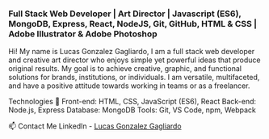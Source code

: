 
### Full Stack Web Developer | Art Director | Javascript (ES6), MongoDB, Express, React, NodeJS, Git, GitHub, HTML & CSS | Adobe Illustrator & Adobe Photoshop

Hi! My name is Lucas Gonzalez Gagliardo, I am a full stack web developer and creative art director who enjoys simple yet powerful ideas that produce original results. My goal is to achieve creative, graphic, and functional solutions for brands, institutions, or individuals. I am versatile, multifaceted, and have a positive attitude towards working in teams or as a freelancer.

Technologies 🚀
Front-end: HTML, CSS, JavaScript (ES6), React
Back-end: Node.js, Express
Database: MongoDB
Tools: Git, VS Code, npm, Webpack

📫 Contact Me
LinkedIn - [Lucas Gonzalez Gagliardo](https://linkedin.com/lucasgonzalezgagliardo)
